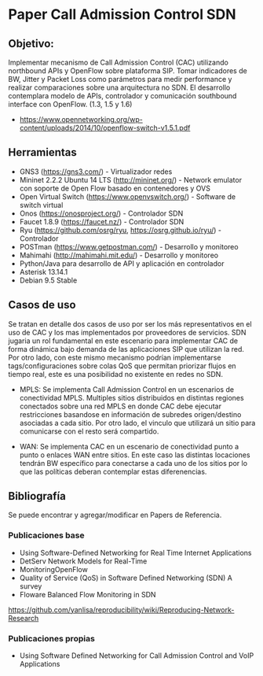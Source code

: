 # Paper Call Admission Control SDN

## Objetivo:

Implementar mecanismo de Call Admission Control (CAC) utilizando northbound APIs y OpenFlow sobre plataforma SIP. Tomar indicadores de BW, Jitter y Packet Loss como parámetros para medir performance y realizar comparaciones sobre una arquitectura no SDN. El desarrollo contemplara modelo de APIs, controlador y comunicación southbound interface con OpenFlow. (1.3, 1.5 y 1.6) 

- https://www.opennetworking.org/wp-content/uploads/2014/10/openflow-switch-v1.5.1.pdf

## Herramientas

- GNS3 (https://gns3.com/) - Virtualizador redes
- Mininet 2.2.2 Ubuntu 14 LTS (http://mininet.org/) - Network emulator con soporte de Open Flow basado en contenedores y OVS
- Open Virtual Switch (https://www.openvswitch.org/) - Software de switch virtual
- Onos (https://onosproject.org/) - Controlador SDN
- Faucet 1.8.9 (https://faucet.nz/) - Controlador SDN
- Ryu (https://github.com/osrg/ryu, https://osrg.github.io/ryu/) - Controlador
- POSTman (https://www.getpostman.com/) - Desarrollo y monitoreo
- Mahimahi (http://mahimahi.mit.edu/) - Desarrollo y monitoreo
- Python/Java para desarrollo de API y aplicación en controlador
- Asterisk 13.14.1
- Debian 9.5 Stable

## Casos de uso

Se tratan en detalle dos casos de uso por ser los más representativos en el uso de CAC y los mas implementados por proveedores de servicios. SDN jugaria un rol fundamental en este escenario para implementar CAC de forma dinámica bajo demanda de las aplicaciones SIP que utilizan la red. Por otro lado, con este mismo mecanismo podrían implementarse tags/configuraciones sobre colas QoS que permitan priorizar flujos en tiempo real, este es una posibilidad no existente en redes no SDN.

- MPLS: Se implementa Call Admission Control en un escenarios de conectividad MPLS. Multiples sitios distribuidos en distintas regiones conectados sobre una red MPLS en donde CAC debe ejecutar restricciones basandose en información de subredes origen/destino asociadas a cada sitio. Por otro lado, el vinculo que utilizará un sitio para comunicarse con el resto será compartido.

- WAN: Se implementa CAC en un escenario de conectividad punto a punto o enlaces WAN entre sitios. En este caso las distintas locaciones tendrán BW específico para conectarse a cada uno de los sitios por lo que las políticas deberan contemplar estas diferenencias.

## Bibliografía

Se puede encontrar y agregar/modificar en Papers de Referencia.

### Publicaciones base

- Using Software-Defined Networking for Real Time Internet Applications
- DetServ Network Models for Real-Time
- MonitoringOpenFlow
- Quality of Service (QoS) in Software Defined Networking (SDN) A survey
- Floware Balanced Flow Monitoring in SDN 

https://github.com/yanlisa/reproducibility/wiki/Reproducing-Network-Research

### Publicaciones propias

- Using Software Defined Networking for Call Admission Control and VoIP Applications